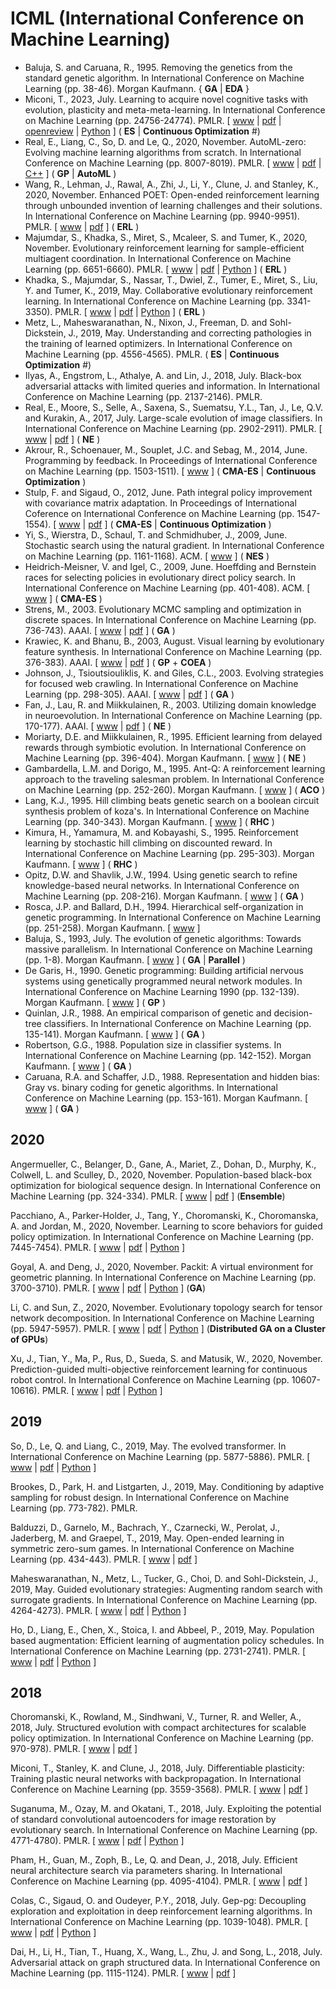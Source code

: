 # ICML (International Conference on Machine Learning)

* Baluja, S. and Caruana, R., 1995. Removing the genetics from the standard genetic algorithm. In International Conference on Machine Learning (pp. 38-46). Morgan Kaufmann. { **GA** | **EDA** }
* Miconi, T., 2023, July. Learning to acquire novel cognitive tasks with evolution, plasticity and meta-meta-learning. In International Conference on Machine Learning (pp. 24756-24774). PMLR. [ [www](https://proceedings.mlr.press/v202/miconi23a.html) | [pdf](https://proceedings.mlr.press/v202/miconi23a/miconi23a.pdf) | [openreview](https://openreview.net/forum?id=kvnoQvYFyB) | [Python](https://github.com/ThomasMiconi/LearningToLearnCogTasks) ] ( **ES** | **Continuous Optimization** #)
* Real, E., Liang, C., So, D. and Le, Q., 2020, November. AutoML-zero: Evolving machine learning algorithms from scratch. In International Conference on Machine Learning (pp. 8007-8019). PMLR. [ [www](http://proceedings.mlr.press/v119/real20a.html) | [pdf](http://proceedings.mlr.press/v119/real20a/real20a.pdf) | [C++](https://github.com/google-research/google-research/tree/master/automl_zero) ] ( **GP** | **AutoML** )
* Wang, R., Lehman, J., Rawal, A., Zhi, J., Li, Y., Clune, J. and Stanley, K., 2020, November. Enhanced POET: Open-ended reinforcement learning through unbounded invention of learning challenges and their solutions. In International Conference on Machine Learning (pp. 9940-9951). PMLR. [ [www](https://proceedings.mlr.press/v119/wang20l.html) | [pdf](http://proceedings.mlr.press/v119/wang20l/wang20l.pdf) ] ( **ERL** )
* Majumdar, S., Khadka, S., Miret, S., Mcaleer, S. and Tumer, K., 2020, November. Evolutionary reinforcement learning for sample-efficient multiagent coordination. In International Conference on Machine Learning (pp. 6651-6660). PMLR. [ [www](http://proceedings.mlr.press/v119/majumdar20a.html) | [pdf](http://proceedings.mlr.press/v119/majumdar20a/majumdar20a.pdf) | [Python](https://anonymous.4open.science/repository/1590ffb0-aa6b-4838-9d59-ae20cdd8df11/README.md) ] ( **ERL** )
* Khadka, S., Majumdar, S., Nassar, T., Dwiel, Z., Tumer, E., Miret, S., Liu, Y. and Tumer, K., 2019, May. Collaborative evolutionary reinforcement learning. In International Conference on Machine Learning (pp. 3341-3350). PMLR. [ [www](http://proceedings.mlr.press/v97/khadka19a.html) | [pdf](http://proceedings.mlr.press/v97/khadka19a/khadka19a.pdf) | [Python](https://github.com/IntelAI/cerl) ] ( **ERL** )
* Metz, L., Maheswaranathan, N., Nixon, J., Freeman, D. and Sohl-Dickstein, J., 2019, May. Understanding and correcting pathologies in the training of learned optimizers. In International Conference on Machine Learning (pp. 4556-4565). PMLR. ( **ES** | **Continuous Optimization** #)
* Ilyas, A., Engstrom, L., Athalye, A. and Lin, J., 2018, July. Black-box adversarial attacks with limited queries and information. In International Conference on Machine Learning (pp. 2137-2146). PMLR.
* Real, E., Moore, S., Selle, A., Saxena, S., Suematsu, Y.L., Tan, J., Le, Q.V. and Kurakin, A., 2017, July. Large-scale evolution of image classifiers. In International Conference on Machine Learning (pp. 2902-2911). PMLR. [ [www](http://proceedings.mlr.press/v70/real17a.html) | [pdf](http://proceedings.mlr.press/v70/real17a/real17a.pdf) ] ( **NE** )
* Akrour, R., Schoenauer, M., Souplet, J.C. and Sebag, M., 2014, June. Programming by feedback. In Proceedings of International Conference on Machine Learning (pp. 1503-1511). [ [www](http://proceedings.mlr.press/v32/schoenauer14.pdf) ] ( **CMA-ES** | **Continuous Optimization** )
* Stulp, F. and Sigaud, O., 2012, June. Path integral policy improvement with covariance matrix adaptation. In Proceedings of International Coference on International Conference on Machine Learning (pp. 1547-1554). [ [www](https://icml.cc/2012/papers/) | [pdf](https://icml.cc/2012/papers/171.pdf) ] ( **CMA-ES** | **Continuous Optimization** )
* Yi, S., Wierstra, D., Schaul, T. and Schmidhuber, J., 2009, June. Stochastic search using the natural gradient. In International Conference on Machine Learning (pp. 1161-1168). ACM. [ [www](https://dl.acm.org/doi/abs/10.1145/1553374.1553522) ] ( **NES** )
* Heidrich-Meisner, V. and Igel, C., 2009, June. Hoeffding and Bernstein races for selecting policies in evolutionary direct policy search. In International Conference on Machine Learning (pp. 401-408). ACM. [ [www](https://dl.acm.org/doi/abs/10.1145/1553374.1553426) ] ( **CMA-ES** )
* Strens, M., 2003. Evolutionary MCMC sampling and optimization in discrete spaces. In International Conference on Machine Learning (pp. 736-743). AAAI. [ [www](https://www.aaai.org/Library/ICML/2003/icml03-096.php) | [pdf](https://www.aaai.org/Papers/ICML/2003/ICML03-096.pdf) ] ( **GA** )
* Krawiec, K. and Bhanu, B., 2003, August. Visual learning by evolutionary feature synthesis. In International Conference on Machine Learning (pp. 376-383). AAAI. [ [www](https://www.aaai.org/Library/ICML/2003/icml03-051.php) | [pdf](https://www.aaai.org/Papers/ICML/2003/ICML03-051.pdf) ] ( **GP** + **COEA** )
* Johnson, J., Tsioutsiouliklis, K. and Giles, C.L., 2003. Evolving strategies for focused web crawling. In International Conference on Machine Learning (pp. 298-305). AAAI. [ [www](https://www.aaai.org/Library/ICML/2003/icml03-041.php) | [pdf](https://www.aaai.org/Papers/ICML/2003/ICML03-041.pdf) ] ( **GA** )
* Fan, J., Lau, R. and Miikkulainen, R., 2003. Utilizing domain knowledge in neuroevolution. In International Conference on Machine Learning (pp. 170-177). AAAI. [ [www](https://www.aaai.org/Library/ICML/2003/icml03-025.php) | [pdf](https://www.aaai.org/Papers/ICML/2003/ICML03-025.pdf) ] ( **NE** )
* Moriarty, D.E. and Miikkulainen, R., 1995. Efficient learning from delayed rewards through symbiotic evolution. In International Conference on Machine Learning (pp. 396-404). Morgan Kaufmann. [ [www](https://www.sciencedirect.com/science/article/pii/B9781558603776500566) ] ( **NE** )
* Gambardella, L.M. and Dorigo, M., 1995. Ant-Q: A reinforcement learning approach to the traveling salesman problem. In International Conference on Machine Learning (pp. 252-260). Morgan Kaufmann. [ [www](https://www.sciencedirect.com/science/article/pii/B9781558603776500396) ] ( **ACO** )
* Lang, K.J., 1995. Hill climbing beats genetic search on a boolean circuit synthesis problem of koza's. In International Conference on Machine Learning (pp. 340-343). Morgan Kaufmann. [ [www](https://www.sciencedirect.com/science/article/pii/B9781558603776500499) ] (  **RHC** )
* Kimura, H., Yamamura, M. and Kobayashi, S., 1995. Reinforcement learning by stochastic hill climbing on discounted reward. In International Conference on Machine Learning (pp. 295-303). Morgan Kaufmann. [ [www](https://www.sciencedirect.com/science/article/pii/B978155860377650044X) ] ( **RHC** )
* Opitz, D.W. and Shavlik, J.W., 1994. Using genetic search to refine knowledge-based neural networks. In International Conference on Machine Learning (pp. 208-216). Morgan Kaufmann. [ [www](https://www.sciencedirect.com/science/article/pii/B9781558603356500337) ] ( **GA** )
* Rosca, J.P. and Ballard, D.H., 1994. Hierarchical self-organization in genetic programming. In International Conference on Machine Learning (pp. 251-258). Morgan Kaufmann. [ [www](https://www.sciencedirect.com/science/article/abs/pii/B9781558603356500386) ]
* Baluja, S., 1993, July. The evolution of genetic algorithms: Towards massive parallelism. In International Conference on Machine Learning (pp. 1-8). Morgan Kaufmann. [ [www](https://www.sciencedirect.com/science/article/pii/B9781558603073500071) ] ( **GA** | **Parallel** )
* De Garis, H., 1990. Genetic programming: Building artificial nervous systems using genetically programmed neural network modules. In International Conference on Machine Learning 1990 (pp. 132-139). Morgan Kaufmann. [ [www](https://www.sciencedirect.com/science/article/pii/B9781558601413500195) ] (  **GP** )
* Quinlan, J.R., 1988. An empirical comparison of genetic and decision-tree classifiers. In International Conference on Machine Learning (pp. 135-141). Morgan Kaufmann. [ [www](https://www.sciencedirect.com/science/article/pii/B9780934613644500190) ] (  **GA** )
* Robertson, G.G., 1988. Population size in classifier systems. In International Conference on Machine Learning (pp. 142-152). Morgan Kaufmann. [ [www](https://www.sciencedirect.com/science/article/pii/B9780934613644500207) ] ( **GA** )
* Caruana, R.A. and Schaffer, J.D., 1988. Representation and hidden bias: Gray vs. binary coding for genetic algorithms. In International Conference on Machine Learning (pp. 153-161). Morgan Kaufmann. [ [www](https://www.sciencedirect.com/science/article/pii/B9780934613644500219) ] ( **GA** )

## 2020

Angermueller, C., Belanger, D., Gane, A., Mariet, Z., Dohan, D., Murphy, K., Colwell, L. and Sculley, D., 2020, November. Population-based black-box optimization for biological sequence design. In International Conference on Machine Learning (pp. 324-334). PMLR. [ [www](http://proceedings.mlr.press/v119/angermueller20a.html) | [pdf](http://proceedings.mlr.press/v119/angermueller20a/angermueller20a.pdf) ] (**Ensemble**)

Pacchiano, A., Parker-Holder, J., Tang, Y., Choromanski, K., Choromanska, A. and Jordan, M., 2020, November. Learning to score behaviors for guided policy optimization. In International Conference on Machine Learning (pp. 7445-7454). PMLR. [ [www](http://proceedings.mlr.press/v119/pacchiano20a.html) | [pdf](http://proceedings.mlr.press/v119/pacchiano20a/pacchiano20a.pdf) | [Python](https://github.com/behaviorguidedRL/BGRL) ]

Goyal, A. and Deng, J., 2020, November. Packit: A virtual environment for geometric planning. In International Conference on Machine Learning (pp. 3700-3710). PMLR. [ [www](http://proceedings.mlr.press/v119/goyal20b.html) | [pdf](http://proceedings.mlr.press/v119/goyal20b/goyal20b.pdf) | [Python](https://github.com/princeton-vl/PackIt) ] (**GA**)

Li, C. and Sun, Z., 2020, November. Evolutionary topology search for tensor network decomposition. In International Conference on Machine Learning (pp. 5947-5957). PMLR. [ [www](http://proceedings.mlr.press/v119/li20l.html) | [pdf](http://proceedings.mlr.press/v119/li20l/li20l.pdf) | [Python](https://github.com/minogame/icml2020-TNGA) ] (**Distributed GA on a Cluster of GPUs**)

Xu, J., Tian, Y., Ma, P., Rus, D., Sueda, S. and Matusik, W., 2020, November. Prediction-guided multi-objective reinforcement learning for continuous robot control. In International Conference on Machine Learning (pp. 10607-10616). PMLR. [ [www](http://proceedings.mlr.press/v119/xu20h.html) | [pdf](http://proceedings.mlr.press/v119/xu20h/xu20h.pdf) | [Python](https://github.com/mit-gfx/PGMORL) ]

## 2019

So, D., Le, Q. and Liang, C., 2019, May. The evolved transformer. In International Conference on Machine Learning (pp. 5877-5886). PMLR. [ [www](http://proceedings.mlr.press/v97/so19a.html) | [pdf](http://proceedings.mlr.press/v97/so19a/so19a.pdf) | [Python](https://github.com/tensorflow/tensor2tensor/blob/adf76adc8f45e1899e41808c860f509f633b18b3/tensor2tensor/models/evolved_transformer.py) ]

Brookes, D., Park, H. and Listgarten, J., 2019, May. Conditioning by adaptive sampling for robust design. In International Conference on Machine Learning (pp. 773-782). PMLR.

Balduzzi, D., Garnelo, M., Bachrach, Y., Czarnecki, W., Perolat, J., Jaderberg, M. and Graepel, T., 2019, May. Open-ended learning in symmetric zero-sum games. In International Conference on Machine Learning (pp. 434-443). PMLR. [ [www](http://proceedings.mlr.press/v97/balduzzi19a.html) | [pdf](http://proceedings.mlr.press/v97/balduzzi19a/balduzzi19a.pdf) ]

Maheswaranathan, N., Metz, L., Tucker, G., Choi, D. and Sohl-Dickstein, J., 2019, May. Guided evolutionary strategies: Augmenting random search with surrogate gradients. In International Conference on Machine Learning (pp. 4264-4273). PMLR. [ [www](http://proceedings.mlr.press/v97/maheswaranathan19a.html) | [pdf](http://proceedings.mlr.press/v97/maheswaranathan19a/maheswaranathan19a.pdf) | [Python](https://github.com/brain-research/guided-evolutionary-strategies) ]

Ho, D., Liang, E., Chen, X., Stoica, I. and Abbeel, P., 2019, May. Population based augmentation: Efficient learning of augmentation policy schedules. In International Conference on Machine Learning (pp. 2731-2741). PMLR. [ [www](http://proceedings.mlr.press/v97/ho19b.html) | [pdf](http://proceedings.mlr.press/v97/ho19b/ho19b.pdf) | [Python](https://github.com/arcelien/pba) ]

## 2018

Choromanski, K., Rowland, M., Sindhwani, V., Turner, R. and Weller, A., 2018, July. Structured evolution with compact architectures for scalable policy optimization. In International Conference on Machine Learning (pp. 970-978). PMLR. [ [www](http://proceedings.mlr.press/v80/choromanski18a.html) | [pdf](http://proceedings.mlr.press/v80/choromanski18a/choromanski18a.pdf) ]

Miconi, T., Stanley, K. and Clune, J., 2018, July. Differentiable plasticity: Training plastic neural networks with backpropagation. In International Conference on Machine Learning (pp. 3559-3568). PMLR. [ [www](http://proceedings.mlr.press/v80/miconi18a.html) | [pdf](http://proceedings.mlr.press/v80/miconi18a/miconi18a.pdf) ]

Suganuma, M., Ozay, M. and Okatani, T., 2018, July. Exploiting the potential of standard convolutional autoencoders for image restoration by evolutionary search. In International Conference on Machine Learning (pp. 4771-4780). PMLR. [ [www](http://proceedings.mlr.press/v80/suganuma18a.html) | [pdf](http://proceedings.mlr.press/v80/suganuma18a/suganuma18a.pdf) | [Python](https://github.com/sg-nm/Evolutionary-Autoencoders) ]

Pham, H., Guan, M., Zoph, B., Le, Q. and Dean, J., 2018, July. Efficient neural architecture search via parameters sharing. In International Conference on Machine Learning (pp. 4095-4104). PMLR. [ [www](http://proceedings.mlr.press/v80/pham18a.html) | [pdf](http://proceedings.mlr.press/v80/pham18a/pham18a.pdf) ]

Colas, C., Sigaud, O. and Oudeyer, P.Y., 2018, July. Gep-pg: Decoupling exploration and exploitation in deep reinforcement learning algorithms. In International Conference on Machine Learning (pp. 1039-1048). PMLR. [ [www](http://proceedings.mlr.press/v80/colas18a.html) | [pdf](http://proceedings.mlr.press/v80/colas18a/colas18a.pdf) | [Python](https://github.com/flowersteam/geppg) ]

Dai, H., Li, H., Tian, T., Huang, X., Wang, L., Zhu, J. and Song, L., 2018, July. Adversarial attack on graph structured data. In International Conference on Machine Learning (pp. 1115-1124). PMLR. [ [www](http://proceedings.mlr.press/v80/dai18b.html) | [pdf](http://proceedings.mlr.press/v80/dai18b/dai18b.pdf) ]
